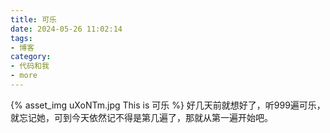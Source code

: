 ```yaml
---
title: 可乐
date: 2024-05-26 11:02:14
tags:
- 博客
category:
- 代码和我
- more
---
```

{% asset_img uXoNTm.jpg This is 可乐 %}
好几天前就想好了，听999遍可乐，就忘记她，可到今天依然记不得是第几遍了，那就从第一遍开始吧。